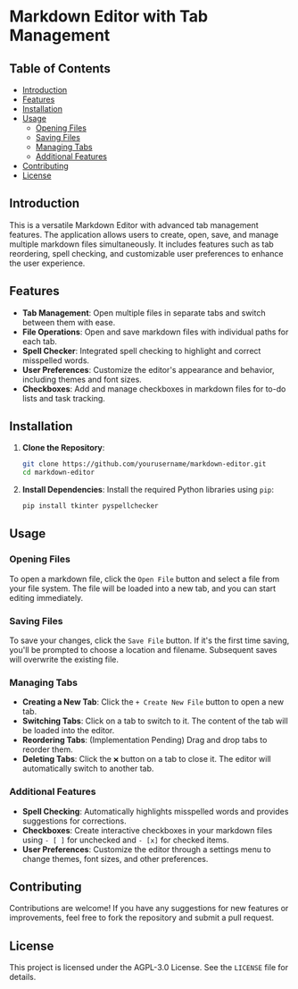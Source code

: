 # Markdown Editor with Tab Management

## Table of Contents
- [Introduction](#introduction)
- [Features](#features)
- [Installation](#installation)
- [Usage](#usage)
  - [Opening Files](#opening-files)
  - [Saving Files](#saving-files)
  - [Managing Tabs](#managing-tabs)
  - [Additional Features](#additional-features)
- [Contributing](#contributing)
- [License](#license)

## Introduction
This is a versatile Markdown Editor with advanced tab management features. The application allows users to create, open, save, and manage multiple markdown files simultaneously. It includes features such as tab reordering, spell checking, and customizable user preferences to enhance the user experience.

## Features
- **Tab Management**: Open multiple files in separate tabs and switch between them with ease.
- **File Operations**: Open and save markdown files with individual paths for each tab.
- **Spell Checker**: Integrated spell checking to highlight and correct misspelled words.
- **User Preferences**: Customize the editor's appearance and behavior, including themes and font sizes.
- **Checkboxes**: Add and manage checkboxes in markdown files for to-do lists and task tracking.

## Installation
1. **Clone the Repository**:
   ```bash
   git clone https://github.com/yourusername/markdown-editor.git
   cd markdown-editor
   ```

2. **Install Dependencies**:
   Install the required Python libraries using `pip`:
   ```bash
   pip install tkinter pyspellchecker
   ```

## Usage
### Opening Files
To open a markdown file, click the `Open File` button and select a file from your file system. The file will be loaded into a new tab, and you can start editing immediately.

### Saving Files
To save your changes, click the `Save File` button. If it's the first time saving, you'll be prompted to choose a location and filename. Subsequent saves will overwrite the existing file.

### Managing Tabs
- **Creating a New Tab**: Click the `+ Create New File` button to open a new tab.
- **Switching Tabs**: Click on a tab to switch to it. The content of the tab will be loaded into the editor.
- **Reordering Tabs**: (Implementation Pending) Drag and drop tabs to reorder them.
- **Deleting Tabs**: Click the `❌` button on a tab to close it. The editor will automatically switch to another tab.

### Additional Features
- **Spell Checking**: Automatically highlights misspelled words and provides suggestions for corrections.
- **Checkboxes**: Create interactive checkboxes in your markdown files using `- [ ]` for unchecked and `- [x]` for checked items.
- **User Preferences**: Customize the editor through a settings menu to change themes, font sizes, and other preferences.

## Contributing
Contributions are welcome! If you have any suggestions for new features or improvements, feel free to fork the repository and submit a pull request.

## License
This project is licensed under the AGPL-3.0 License. See the `LICENSE` file for details.


